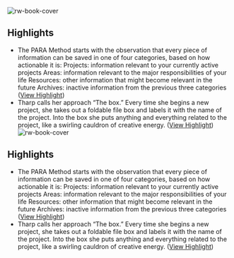 ![rw-book-cover](https://readwise-assets.s3.amazonaws.com/static/images/article1.be68295a7e40.png)

## Highlights
- The PARA Method starts with the observation that every piece of information can be saved in one of four categories, based on how actionable it is:
  Projects: information relevant to your currently active projects
  Areas: information relevant to the major responsibilities of your life
  Resources: other information that might become relevant in the future
  Archives: inactive information from the previous three categories ([View Highlight](https://instapaper.com/read/1444426001/17455188))
- Tharp calls her approach “The box.” Every time she begins a new project, she takes out a foldable file box and labels it with the name of the project. Into the box she puts anything and everything related to the project, like a swirling cauldron of creative energy. ([View Highlight](https://instapaper.com/read/1444426001/17455189))
![rw-book-cover](https://readwise-assets.s3.amazonaws.com/static/images/article1.be68295a7e40.png)

## Highlights
- The PARA Method starts with the observation that every piece of information can be saved in one of four categories, based on how actionable it is:
  Projects: information relevant to your currently active projects
  Areas: information relevant to the major responsibilities of your life
  Resources: other information that might become relevant in the future
  Archives: inactive information from the previous three categories ([View Highlight](https://instapaper.com/read/1444426001/17455188))
- Tharp calls her approach “The box.” Every time she begins a new project, she takes out a foldable file box and labels it with the name of the project. Into the box she puts anything and everything related to the project, like a swirling cauldron of creative energy. ([View Highlight](https://instapaper.com/read/1444426001/17455189))
